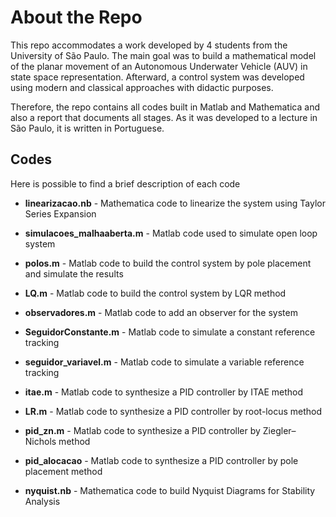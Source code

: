 # About the Repo 
This repo accommodates a work developed by 4 students from the University of São Paulo. The main goal was to build a mathematical model of the planar movement of an Autonomous Underwater Vehicle (AUV) in state space representation. Afterward, a control system was developed using modern and classical approaches with didactic purposes. 

Therefore, the repo contains all codes built in Matlab and Mathematica and also a report that documents all stages. As it was developed to a lecture in São Paulo, it is written in Portuguese.

## Codes
Here is possible to find a brief description of each code 

- **linearizacao.nb** - Mathematica code to linearize the system using Taylor Series Expansion

- **simulacoes_malhaaberta.m** - Matlab code used to simulate open loop system 

- **polos.m** - Matlab code to build the control system by pole placement and simulate the results

- **LQ.m** - Matlab code to build the control system by LQR method 

- **observadores.m** - Matlab code to add an observer for the system
 
- **SeguidorConstante.m** - Matlab code to simulate a constant reference tracking 

- **seguidor_variavel.m** - Matlab code to simulate a variable reference tracking 

- **itae.m** - Matlab code to synthesize a PID controller by ITAE method 

- **LR.m** - Matlab code to synthesize a PID controller by root-locus method 

- **pid_zn.m** - Matlab code to synthesize a PID controller by Ziegler–Nichols method

- **pid_alocacao** - Matlab code to synthesize a PID controller by pole placement method

- **nyquist.nb** - Mathematica code to build Nyquist Diagrams for Stability Analysis